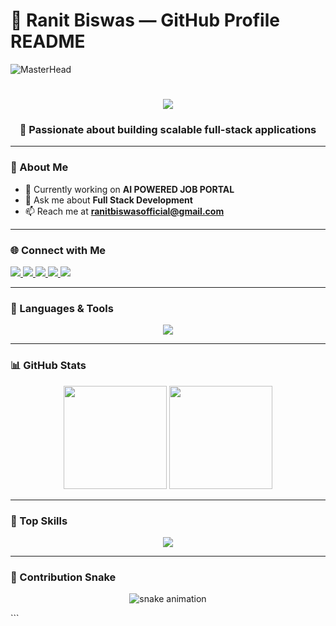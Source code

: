 
# 💼 Ranit Biswas — GitHub Profile README

<!-- Banner -->
![MasterHead](https://miro.medium.com/v2/resize:fit:1024/0*PP5k92twh_W05yzF.jpg)

<!-- Typing Animation -->
<h1 align="center">
  <img src="https://readme-typing-svg.herokuapp.com?font=Fira+Code&weight=600&size=28&pause=1000&color=1E90FF&center=true&vCenter=true&width=500&lines=Hi+%F0%9F%91%8B%2C+I'm+Ranit+Biswas;Full+Stack+Developer;MERN+%7C+Next.js+%7C+Tailwind+CSS;Always+Learning+New+Tech!" />
</h1>

<!-- Short Intro -->
<h3 align="center">🚀 Passionate about building scalable full-stack applications</h3>

---

### 🌟 About Me  
- 🔭 Currently working on **AI POWERED JOB PORTAL**  
- 💬 Ask me about **Full Stack Development**  
- 📫 Reach me at **ranitbiswasofficial@gmail.com**


---

### 🌐 Connect with Me  
<p align="left">
  <a href="mailto:ranitbiswasofficial@gmail.com" target="_blank">
    <img src="https://img.shields.io/badge/Email-D14836?style=for-the-badge&logo=gmail&logoColor=white" />
  </a>
  <a href="https://www.linkedin.com/in/ranit-biswas" target="_blank">
    <img src="https://img.shields.io/badge/LinkedIn-0077b5?style=for-the-badge&logo=linkedin&logoColor=white" />
  </a>
  <a href="https://github.com/CanionGame" target="_blank">
    <img src="https://img.shields.io/badge/GitHub-000?style=for-the-badge&logo=github&logoColor=white" />
  </a>
  <a href="https://leetcode.com/u/K1RbTksEgs/" target="_blank">
    <img src="https://img.shields.io/badge/LeetCode-FFA116?style=for-the-badge&logo=leetcode&logoColor=white" />
  </a>
  <a href="https://www.geeksforgeeks.org/user/canionghipu/" target="_blank">
    <img src="https://img.shields.io/badge/GeeksforGeeks-2F8D46?style=for-the-badge&logo=geeksforgeeks&logoColor=white" />
  </a>
</p>


---

### ​🧰 Languages & Tools  
<p align="center">
  <img src="https://skillicons.dev/icons?i=html,css,bootstrap,tailwind,sass,js,react,next,redux,nodejs,express,mongodb,supabase,cpp,styledcomponents" />
</p>

---

### 📊 GitHub Stats  
<p align="center">
  <!-- GitHub Readme Stats (cache to avoid rate-limit blanks) -->
  <img src="https://github-readme-stats.vercel.app/api?username=Ranit-Canion&show_icons=true&theme=tokyonight&cache_seconds=7200" height="165"/>
  
  <!-- Streak Stats (reliable mirror) -->
  <img src="https://streak-stats.demolab.com?user=Ranit-Canion&theme=tokyonight&hide_border=false" height="165"/>
</p>

---

### 🚀 Top Skills  
<p align="center">
  <!-- Use compact layout + cache to reduce blank images during API rate limits -->
  <img src="https://github-readme-stats.vercel.app/api/top-langs/?username=Ranit-Canion&layout=compact&theme=tokyonight&cache_seconds=7200" />
</p>

---

### 🐍 Contribution Snake  
<p align="center">
  <img src="https://raw.githubusercontent.com/Ranit-Canion/Ranit-Canion/output/github-contribution-grid-snake.svg" alt="snake animation" />
</p>
```
